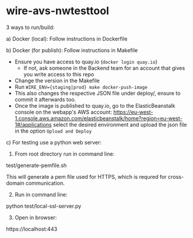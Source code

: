 # wire-avs-nwtesttool

3 ways to run/build:

a) Docker (local): Follow instructions in Dockerfile

b) Docker (for publish): Follow instructions in Makefile

  * Ensure you have access to quay.io (`docker login quay.io`)
    * If not, ask someone in the Backend team for an account that gives you write access to this repo
  * Change the version in the Makefile
  * Run `WIRE_ENV={staging|prod} make docker-push-image`
  * This also changes the respective JSON file under deploy/, ensure to commit it afterwards too.
  * Once the image is published to quay.io, go to the ElasticBeanstalk console on the webapp's AWS account: https://eu-west-1.console.aws.amazon.com/elasticbeanstalk/home?region=eu-west-1#/applications select the desired environment and upload the json file in the option `Upload and Deploy`

c) For testing use a python web server:


1. From root directory run in command line:

test/generate-pemfile.sh

This will generate a pem file used for HTTPS, which is requred for cross-domain communication.

2. Run in command line:

python test/local-ssl-server.py

3. Open in browser:

https://localhost:443


